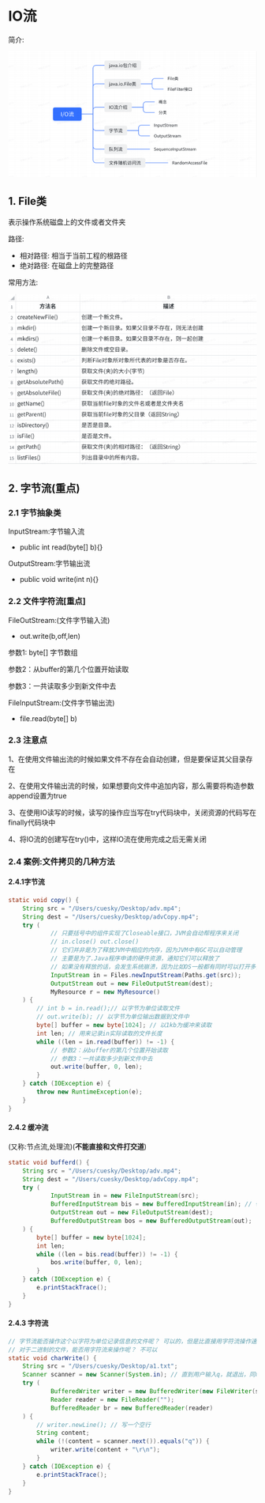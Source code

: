 # IO流

简介:

![1](image/01.png)

## 1. File类

表示操作系统磁盘上的文件或者文件夹

路径:

- 相对路径: 相当于当前工程的根路径
- 绝对路径: 在磁盘上的完整路径

常用方法:

![](image/02.png)

## 2. 字节流(重点)

### 2.1 字节抽象类

InputStream:字节输入流

- public int read(byte[] b){}

OutputStream:字节输出流

- public void write(int n){}

### 2.2 文件字符流[重点]

FileOutStream:(文件字节输入流)

- out.write(b,off,len)

参数1: byte[] 字节数组

参数2：从buffer的第几个位置开始读取

参数3：一共读取多少到新文件中去

FileInputStream:(文件字节输出流)

- file.read(byte[] b)

### 2.3 注意点

1、在使⽤⽂件输出流的时候如果⽂件不存在会⾃动创建，但是要保证其⽗⽬录存在 

2、在使⽤⽂件输出流的时候，如果想要向⽂件中追加内容，那么需要将构造参数append设置为true 

3、在使⽤IO读写的时候，读写的操作应当写在try代码块中，关闭资源的代码写在finally代码块中 

4、将IO流的创建写在try()中，这样IO流在使⽤完成之后⽆需关闭 



### 2.4 案例:文件拷贝的几种方法

#### 2.4.1字节流

```java
static void copy() {
    String src = "/Users/cuesky/Desktop/adv.mp4";
    String dest = "/Users/cuesky/Desktop/advCopy.mp4";
    try (
            // 只要括号中的组件实现了Closeable接口，JVM会自动帮程序来关闭
            // in.close() out.close()
            // 它们并非是为了释放JVM中相应的内存，因为JVM中有GC可以自动管理
            // 主要是为了.Java程序申请的硬件资源，通知它们可以释放了
            // 如果没有释放的话，会发生系统崩溃，因为比如OS一般都有同时可以打开多少个文件的限制（65536）
            InputStream in = Files.newInputStream(Paths.get(src));
            OutputStream out = new FileOutputStream(dest);
            MyResource r = new MyResource()
    ) {
        // int b = in.read();// 以字节为单位读取文件
        // out.write(b); // 以字节为单位输出数据到文件中
        byte[] buffer = new byte[1024]; // 以1kb为缓冲来读取
        int len; // 用来记录in实际读取的文件长度
        while ((len = in.read(buffer)) != -1) {
            // 参数2：从buffer的第几个位置开始读取
            // 参数3：一共读取多少到新文件中去
            out.write(buffer, 0, len);
        }
    } catch (IOException e) {
        throw new RuntimeException(e);
    }
}
```

#### 2.4.2 缓冲流

(又称:节点流,处理流)(**不能直接和文件打交道**)

```java
static void bufferd() {
    String src = "/Users/cuesky/Desktop/adv.mp4";
    String dest = "/Users/cuesky/Desktop/advCopy.mp4";
    try (
            InputStream in = new FileInputStream(src);
            BufferedInputStream bis = new BufferedInputStream(in); // 带内部缓冲的输入流
            OutputStream out = new FileOutputStream(dest);
            BufferedOutputStream bos = new BufferedOutputStream(out);
    ) {
        byte[] buffer = new byte[1024];
        int len;
        while ((len = bis.read(buffer)) != -1) {
            bos.write(buffer, 0, len);
        }
    } catch (IOException e) {
        e.printStackTrace();
    }
}
```

#### 2.4.3 字符流

```java
// 字节流能否操作这个以字符为单位记录信息的文件呢？ 可以的，但是比直接用字符流操作速度要慢
// 对于二进制的文件，能否用字符流来操作呢？ 不可以
static void charWrite() {
    String src = "/Users/cuesky/Desktop/a1.txt";
    Scanner scanner = new Scanner(System.in); // 直到用户输入q，就退出，同时把前面输入给控制台的所有信息，都记录到文件中去
    try (
            BufferedWriter writer = new BufferedWriter(new FileWriter(src, true));
            Reader reader = new FileReader("");
            BufferedReader br = new BufferedReader(reader)
    ) {
        // writer.newLine(); // 写一个空行
        String content;
        while (!(content = scanner.next()).equals("q")) {
            writer.write(content + "\r\n");
        }
    } catch (IOException e) {
        e.printStackTrace();
    }
}
```













